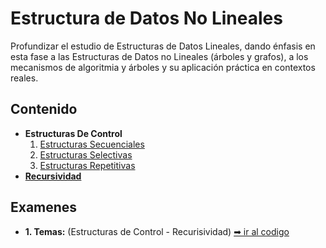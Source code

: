 # Estructura de Datos No Lineales

Profundizar el estudio de Estructuras de Datos Lineales, dando énfasis en esta fase a las Estructuras de Datos no Lineales (árboles y grafos), a los mecanismos de algoritmia y árboles y su aplicación práctica en contextos reales.

## Contenido

- **Estructuras De Control**
  1. [Estructuras Secuenciales](https://github.com/iamcarlosmunoz/estructura-de-datos-no-lineales/tree/main/estructuras-de-control/estructuras-secuenciales)
  2. [Estructuras Selectivas](https://github.com/iamcarlosmunoz/estructura-de-datos-no-lineales/tree/main/estructuras-de-control/estructuras-selectivas)
  3. [Estructuras Repetitivas](https://github.com/iamcarlosmunoz/estructura-de-datos-no-lineales/tree/main/estructuras-de-control/estructuras-repetitivas)
- [**Recursividad**](https://github.com/iamcarlosmunoz/estructura-de-datos-no-lineales/tree/main/recursividad)


## Examenes
- **1. Temas:** (Estructuras de Control - Recurisividad) [➡ ir al codigo](https://github.com/iamcarlosmunoz/estructura-de-datos-no-lineales/tree/main/examenes/primero)
